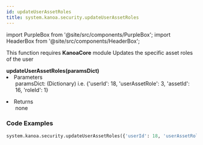 ```yaml
---
id: updateUserAssetRoles
title: system.kanoa.security.updateUserAssetRoles
---
```

import PurpleBox from '@site/src/components/PurpleBox';
import HeaderBox from '@site/src/components/HeaderBox';


<PurpleBox>This function requires <b>KanoaCore</b> module</PurpleBox>
<HeaderBox header="Description">Updates the specific asset roles of the user</HeaderBox>

<HeaderBox header="Syntax">
    <b>updateUserAssetRoles(paramsDict) </b>
    <li> Parameters <br />
        <ul>paramsDict: (Dictionary)  i.e. &#123;'userId': 18, 'userAssetRole': 3, 'assetId': 16, 'roleId': 1}<br /> </ul>
    </li>
    <li> Returns <br />
        <ul>none<br /> </ul>
    </li>
</HeaderBox>


### Code Examples

```py
system.kanoa.security.updateUserAssetRoles({'userId': 18, 'userAssetRole': 3, 'assetId': 16, 'roleId': 1})

```